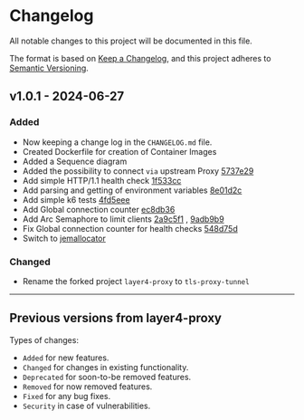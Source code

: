 # Changelog

All notable changes to this project will be documented in this file.

The format is based on [Keep a Changelog](https://keepachangelog.com/en/1.1.0/),
and this project adheres to [Semantic Versioning](https://semver.org/spec/v2.0.0.html).

## v1.0.1 - 2024-06-27


### Added

* Now keeping a change log in the `CHANGELOG.md` file.
* Created Dockerfile for creation of Container Images
* Added a Sequence diagram
* Added the possibility to connect `via` upstream Proxy [5737e29](https://github.com/git001/tls-proxy-tunnel/commit/5737e29743d814c81fcd91a62ff660f3899a5e08)
* Add simple HTTP/1.1 health check [1f533cc](https://github.com/git001/tls-proxy-tunnel/commit/1f533cc8fb576ff8e4bab4027dc7ebc2662ccec6)
* Add parsing and getting of environment variables [8e01d2c](https://github.com/git001/tls-proxy-tunnel/commit/8e01d2cc78dd1895583517f596982e64df51683a)
* Add simple k6 tests [4fd5eee](https://github.com/git001/tls-proxy-tunnel/commit/4fd5eee5c9b2e18e0a9b53865309080b19c395b2)
* Add Global connection counter [ec8db36](https://github.com/git001/tls-proxy-tunnel/commit/ec8db36d9365dfc3970ac53effa2ac77a7be0f8f)
* Add Arc Semaphore to limit clients [2a9c5f1]( https://github.com/git001/tls-proxy-tunnel/commit/2a9c5f1353af131d118bee2077848791a95c9fc7) , [9adb9b9](https://github.com/git001/tls-proxy-tunnel/commit/9adb9b999152d013de27a1851d142e75336101ba)
* Fix Global connection counter for health checks [548d75d](https://github.com/git001/tls-proxy-tunnel/commit/548d75ded78941120122c41619c2827549aeff58)
* Switch to [jemallocator](https://crates.io/crates/jemallocator)

### Changed

* Rename the forked project `layer4-proxy` to `tls-proxy-tunnel`

-------

## Previous versions from layer4-proxy

[0.1.7]: https://code.kiers.eu/jjkiers/layer4-proxy/compare/v0.1.1...v0.1.7



Types of changes:

* `Added` for new features.
* `Changed` for changes in existing functionality.
* `Deprecated` for soon-to-be removed features.
* `Removed` for now removed features.
* `Fixed` for any bug fixes.
* `Security` in case of vulnerabilities.

